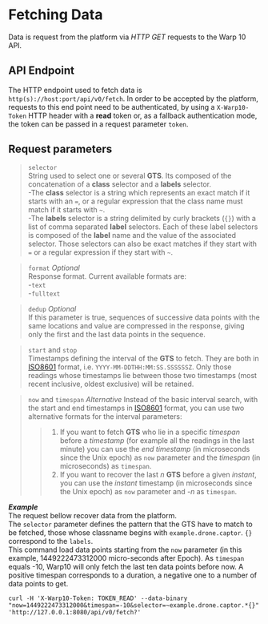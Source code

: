 # Fetching Data

Data is request from the platform via *HTTP GET* requests to the Warp 10 API.

## API Endpoint
The HTTP endpoint used to fetch data is `http(s)://host:port/api/v0/fetch`. In order to be accepted by the platform, requests to this end point need to be authenticated, by using a `X-Warp10-Token` HTTP header with a **read** token or, as a fallback authentication mode, the token can be passed in a request parameter `token`.

## Request parameters
>`selector`  
>String used to select one or several **GTS**. Its composed of the concatenation of a **class** selector and a **labels** selector.  
> -The **class** selector is a string which represents an exact match if it starts with an `=`, or a regular expression that the class name must match if it starts with `~`.  
> -The **labels** selector is a string delimited by curly brackets (`{}`) with a list of comma separated **label** selectors. Each of these label selectors is composed of the **label** name and the value of the associated selector. Those selectors can also be exact matches if they start with `=` or a regular expression if they start with `~`.

>`format`	*Optional*  
>Response format. Current available formats are:  
> -`text`  
> -`fulltext`

>`dedup`	*Optional*  
>If this parameter is true, sequences of successive data points with the same locations and value are compressed in the response, giving only the first and the last data points in the sequence.

>`start` and `stop`  
>Timestamps defining the interval of the **GTS** to fetch. They are both in [ISO8601](https://fr.wikipedia.org/wiki/ISO_8601) format, i.e. `YYYY-MM-DDTHH:MM:SS.SSSSSSZ`. Only those readings whose timestamps lie between those two timestamps (most recent inclusive, oldest exclusive) will be retained.

>`now` and `timespan`  *Alternative*
>Instead of the basic interval search, with the start and end timestamps in [ISO8601](https://fr.wikipedia.org/wiki/ISO_8601) format, you can use two alternative formats for the interval parameters:
>> 1. If you want to fetch **GTS** who lie in a specific *timespan* before a *timestamp* (for example all the readings in the last minute) you can use the *end timestamp* (in microseconds since the Unix epoch) as `now` parameter and the *timespan* (in microseconds) as `timespan`.
>> 2. If you want to recover the last *n* **GTS** before a given *instant*, you can use the *instant* timestamp (in microseconds since the Unix epoch) as `now` parameter and *-n* as `timespan`.

***Example***  
The request bellow recover data from the platform.  
The `selector` parameter defines the pattern that the GTS have to match to be fetched, those whose classname begins with `example.drone.captor`. `{}` correspond to the `labels`.  
This command load data points starting from the `now` parameter (in this example, 1449222473312000 micro-seconds after Epoch). As `timespan` equals -10, Warp10 will only fetch the last ten data points before now. A positive timespan corresponds to a duration, a negative one to a number of data points to get.
```
curl -H 'X-Warp10-Token: TOKEN_READ' --data-binary "now=1449222473312000&timespan=-10&selector=~example.drone.captor.*{}" 'http://127.0.0.1:8080/api/v0/fetch?'
```
